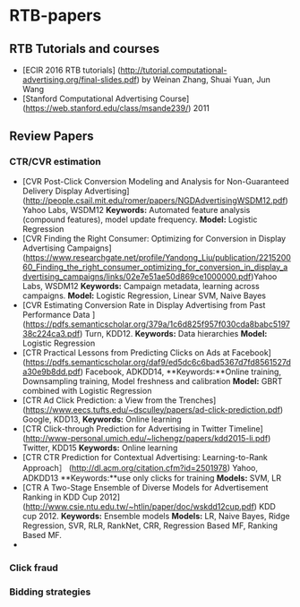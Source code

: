 # RTB-papers



## RTB Tutorials and courses
* [ECIR 2016 RTB tutorials] (http://tutorial.computational-advertising.org/final-slides.pdf) by Weinan Zhang, Shuai Yuan, Jun Wang
* [Stanford Computational Advertising Course] (https://web.stanford.edu/class/msande239/) 2011

## Review Papers
### CTR/CVR estimation
* [CVR Post-Click Conversion Modeling and Analysis for Non-Guaranteed Delivery Display Advertising] (http://people.csail.mit.edu/romer/papers/NGDAdvertisingWSDM12.pdf) Yahoo Labs, WSDM12
**Keywords:** Automated feature analysis (compound features), model update frequency. **Model:** Logistic Regression
* [CVR Finding the Right Consumer: Optimizing for Conversion in Display Advertising Campaigns] (https://www.researchgate.net/profile/Yandong_Liu/publication/221520060_Finding_the_right_consumer_optimizing_for_conversion_in_display_advertising_campaigns/links/02e7e51ae50d869ce1000000.pdf)Yahoo Labs, WSDM12 **Keywords:** Campaign metadata, learning across campaigns. **Model:** Logistic Regression, Linear SVM, Naive Bayes
* [CVR Estimating Conversion Rate in Display Advertising from Past Performance Data ] (https://pdfs.semanticscholar.org/379a/1c6d825f957f030cda8babc519738c224ca3.pdf) Turn, KDD12. **Keywords:** Data hierarchies **Model:** Logistic Regression
* [CTR Practical Lessons from Predicting Clicks on Ads at Facebook] (https://pdfs.semanticscholar.org/daf9/ed5dc6c6bad5367d7fd8561527da30e9b8dd.pdf) Facebook, ADKDD14, **Keywords:**Online training, Downsampling training, Model freshness and calibration **Model:** GBRT combined with Logistic Regression
* [CTR Ad Click Prediction: a View from the Trenches] (https://www.eecs.tufts.edu/~dsculley/papers/ad-click-prediction.pdf) Google, KDD13, **Keywords:** Online learning
* [CTR Click-through Prediction for Advertising in Twitter Timeline] (http://www-personal.umich.edu/~lichengz/papers/kdd2015-li.pdf) Twitter, KDD15 **Keywords:** Online learning
* [CTR CTR Prediction for Contextual Advertising: Learning-to-Rank Approach］ (http://dl.acm.org/citation.cfm?id=2501978) Yahoo, ADKDD13 **Keywords:**use only clicks for training  **Models:** SVM, LR
* [CTR A Two-Stage Ensemble of Diverse Models for Advertisement Ranking in KDD Cup 2012] (http://www.csie.ntu.edu.tw/~htlin/paper/doc/wskdd12cup.pdf) KDD cup 2012. **Keywords:** Ensemble models **Models:** LR, Naive Bayes, Ridge Regression, SVR, RLR, RankNet, CRR, Regression Based MF, Ranking Based MF.
* 


### Click fraud
### Bidding strategies

